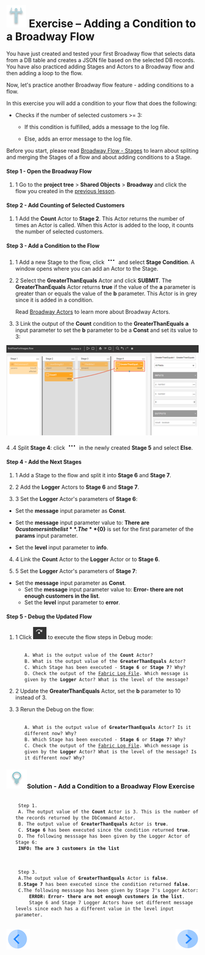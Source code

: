 # ![](/academy/images/Exercise.png) Exercise – Adding a Condition to a Broadway Flow 

You have just created and tested your first Broadway flow that selects data from a DB table and creates a JSON file based on the selected DB records. You have also practiced adding Stages and Actors to a Broadway flow and then adding a loop to the flow. 

Now, let's practice another Broadway flow feature - adding conditions to a flow. 


In this exercise you will add a condition to your flow that does the following:

- Checks if the number of selected customers >= 3:  

  - If this condition is fulfilled, adds a message to the log file.

  - Else, adds an error message to the log file.

    

Before you start, please read [Broadway Flow - Stages](/articles/99_Broadway/19_broadway_flow_stages.md) to learn about spliting and merging the Stages of a flow and about adding conditions to a Stage. 

#### Step 1 - Open the Broadway Flow
1. 1 Go to the **project tree** > **Shared Objects** > **Broadway** and click the flow you created in the [previous lesson](/academy/Training_Level_1/99_Broadway/05_create_broadway_flow.md).


#### Step 2 - Add Counting of Selected Customers

1. 1 Add the **Count** Actor to **Stage 2**. This Actor returns the number of times an Actor is called. When this Actor is added to the loop, it counts the number of selected customers.

#### Step 3 - Add a Condition to the Flow

1. 1 Add a new Stage to the flow, click ![three dots](/academy/Training_Level_1/99_Broadway/images/three_dots_icon.png) and select **Stage Condition**. A window opens where you can add an Actor to the Stage.

2. 2 Select the **GreaterThanEquals** Actor and click  **SUBMIT**. The **GreaterThanEquals** Actor returns **true** if the value of the **a** parameter is greater than or equals the value of the **b** parameter. This Actor is in grey since it is added in a condition.

   Read [Broadway Actors](/articles/99_Broadway/03_broadway_actor.md) to learn more about Broadway Actors.

 3. 3 Link the output of the **Count** condition to the **GreaterThanEquals** **a** input parameter to set the **b** parameter to be a **Const** and set its value to 3:

   ![image](/academy/Training_Level_1/99_Broadway/images/MyFirstFlow_GreaterThanEqual_Actor.png)

   

4 .4 Split **Stage 4**: click ![three dots](/academy/Training_Level_1/99_Broadway/images/three_dots_icon.png) in the newly created **Stage 5** and select **Else**.

#### Step 4 - Add the Next Stages

1. 1 Add a Stage to the flow and split it into **Stage 6** and **Stage 7**.

2. 2 Add the **Logger** Actors to **Stage 6** and **Stage 7**.

3. 3 Set the **Logger** Actor's parameters of **Stage 6**:
- Set the **message** input parameter as **Const**.
   
- Set the **message** input parameter value to: **There are ${0} customers in the list**. The **${0}** is set for the first parameter of the **params** input parameter.
   
- Set the **level** input parameter to **info**.
   
4. 4 Link the **Count** Actor to the **Logger** Actor or to **Stage 6**.

5. 5 Set the **Logger** Actor's parameters of **Stage 7**:
- Set the **message** input parameter as **Const**.
   - Set the **message** input parameter value to: **Error- there are not enough customers in the list**.
   - Set the **level** input parameter to **error**.

#### Step 5 - Debug the Updated Flow

1. 1 Click ![Debug Step](/academy/Training_Level_1/99_Broadway/images/debug_step_icon.png) to execute the flow steps in Debug mode:

   <ul>
   <pre><code>
   A. What is the output value of the <strong>Count</strong> Actor? 
   B. What is the output value of the <strong>GreaterThanEquals</strong> Actor? 
   C. Which Stage has been executed - <strong>Stage 6</strong> or <strong>Stage 7</strong>? Why?
   D. Check the output of the <a href="/articles/13_LUDB_viewer_and_studio_debug_capabilities/02_fabric_studio_log_files.md">Fabric Log File</a>. Which message is given by the <strong>Logger</strong> Actor? What is the level of the message? 
   </code></pre>
   </ul>

2. 2 Update the **GreaterThanEquals** Actor, set the **b** parameter to 10 instead of 3.

3. 3 Rerun the Debug on the flow: 

   <ul>
   <pre><code>
   A. What is the output value of <strong>GreaterThanEquals</strong> Actor? Is it different now? Why? 
   B. Which Stage has been executed - <strong>Stage 6</strong> or <strong>Stage 7</strong>? Why?
   C. Check the output of the <a href="/articles/13_LUDB_viewer_and_studio_debug_capabilities/02_fabric_studio_log_files.md">Fabric Log File</a>. Which message is given by the <strong>Logger</strong> Actor? What is the level of the message? Is it different now? Why? 
   </code></pre>
   </ul>



### ![](/academy/images/Solution.png)Solution - Add a Condition to a Broadway Flow Exercise 

 <ul>
 <pre><code> 
 Step 1.
 A. The output value of the <strong>Count</strong> Actor is 3. This is the number of the records returned by the <strong></strong>DbCommand</strong> Actor.
 B. The output value of <strong>GreaterThanEquals</strong> Actor is <strong>true</strong>.
 C. <strong>Stage 6</strong> has been executed since the condition returned <strong>true</strong>.
 D. The following messsage has been given by the Logger Actor of Stage 6: 
 <strong>INFO: The are 3 customers in the list</strong>
 </code></pre>
 </ul>

<ul>
<pre><code>
 Step 3.
 A.The output value of <strong>GreaterThanEquals</strong> Actor is <strong>false</strong>.
 B.<strong>Stage 7</strong> has been executed since the condition returned <strong>false</strong>.
 C.The following messsage has been given by Stage 7's Logger Actor: 
     <strong>ERROR: Error- there are not enough customers in the list</strong>. 
     Stage 6 and Stage 7 Logger Actors have set different message levels since each has a different value in the level input parameter.
 </code></pre>
 </ul>



[![Previous](/articles/images/Previous.png)](/academy/Training_Level_1/99_Broadway/06_broadway_flow_adding_loops_and_conditions.md)[<img align="right" width="60" height="54" src="/articles/images/Next.png">]()
